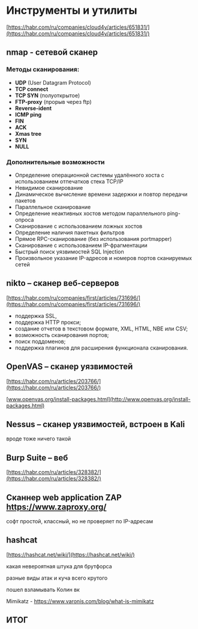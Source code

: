 # Инструменты и утилиты

[https://habr.com/ru/companies/cloud4y/articles/651831/](https://habr.com/ru/companies/cloud4y/articles/651831/)

## nmap - сетевой сканер

### Методы сканирования:

- **UDP** (User Datagram Protocol)
- **TCP connect**
- **TCP SYN** (полуоткрытое)
- **FTP-proxy** (прорыв через ftp)
- **Reverse-ident**
- **ICMP ping**
- **FIN**
- **ACK**
- **Xmas tree**
- **SYN**
- **NULL**

### Дополнительные возможности

- Определение операционной системы удалённого хоста с использованием отпечатков стека TCP/IP
- Невидимое сканирование
- Динамическое вычисление времени задержки и повтор передачи пакетов
- Параллельное сканирование
- Определение неактивных хостов методом параллельного ping-опроса
- Сканирование с использованием ложных хостов
- Определение наличия пакетных фильтров
- Прямое RPC-сканирование (без использования portmapper)
- Сканирование с использованием IP-фрагментации
- Быстрый поиск уязвимостей SQL Injection
- Произвольное указание IP-адресов и номеров портов сканируемых сетей

## nikto – сканер веб-серверов

[https://habr.com/ru/companies/first/articles/731696/](https://habr.com/ru/companies/first/articles/731696/)

- поддержка SSL,
- поддержка HTTP прокси;
- создание отчетов в текстовом формате, XML, HTML, NBE или CSV;
- возможность сканирования портов;
- поиск поддоменов;
- поддержка плагинов для расширения функционала сканирования.

## OpenVAS – сканер уязвимостей

[https://habr.com/ru/articles/203766/](https://habr.com/ru/articles/203766/)

[www.openvas.org/install-packages.html](http://www.openvas.org/install-packages.html)

## Nessus – cканер уязвимостей, встроен в Kali

вроде тоже ничего такой 

## Burp Suite – веб

[https://habr.com/ru/articles/328382/](https://habr.com/ru/articles/328382/)

## Cканнер web application ZAP https://www.zaproxy.org/

софт простой, классный, но не проверяет по IP-адресам 

## hashcat

[https://hashcat.net/wiki/](https://hashcat.net/wiki/)

какая невероятная штука для брутфорса 

разные виды атак и куча всего крутого

пошел взламывать Колин вк 

Mimikatz - https://www.varonis.com/blog/what-is-mimikatz

## ИТОГ
